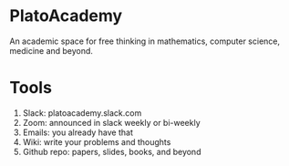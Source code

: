 # PlatoAcademy
An academic space for free thinking in mathematics, computer science, medicine and beyond.

# Tools
1. Slack: platoacademy.slack.com
2. Zoom: announced in slack weekly or bi-weekly
3. Emails: you already have that
4. Wiki: write your problems and thoughts
5. Github repo: papers, slides, books, and beyond

